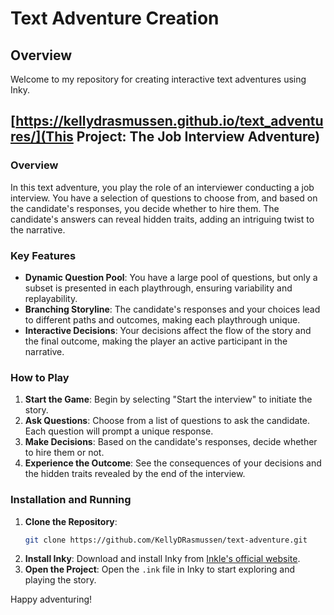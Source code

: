 # Text Adventure Creation

## Overview

Welcome to my repository for creating interactive text adventures using Inky.


## [https://kellydrasmussen.github.io/text_adventures/](This Project: The Job Interview Adventure)

### Overview
In this text adventure, you play the role of an interviewer conducting a job interview. You have a selection of questions to choose from, and based on the candidate's responses, you decide whether to hire them. The candidate's answers can reveal hidden traits, adding an intriguing twist to the narrative.

### Key Features
- **Dynamic Question Pool**: You have a large pool of questions, but only a subset is presented in each playthrough, ensuring variability and replayability.
- **Branching Storyline**: The candidate's responses and your choices lead to different paths and outcomes, making each playthrough unique.
- **Interactive Decisions**: Your decisions affect the flow of the story and the final outcome, making the player an active participant in the narrative.

### How to Play
1. **Start the Game**: Begin by selecting "Start the interview" to initiate the story.
2. **Ask Questions**: Choose from a list of questions to ask the candidate. Each question will prompt a unique response.
3. **Make Decisions**: Based on the candidate's responses, decide whether to hire them or not.
4. **Experience the Outcome**: See the consequences of your decisions and the hidden traits revealed by the end of the interview.

### Installation and Running
1. **Clone the Repository**: 
    ```sh
    git clone https://github.com/KellyDRasmussen/text-adventure.git
    ```
2. **Install Inky**: Download and install Inky from [Inkle's official website](https://www.inklestudios.com/ink/).
3. **Open the Project**: Open the `.ink` file in Inky to start exploring and playing the story.

Happy adventuring!
